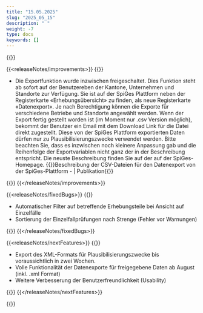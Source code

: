 ```yaml
---
title: "15.05.2025" 
slug: "2025_05_15" 
description: " "
weight: -7
type: docs
keywords: []
---
```


{{<releaseNotes>}}

{{<releaseNotes/improvements>}}
{{<markdown>}}

- Die Exportfunktion wurde inzwischen freigeschaltet. Dies Funktion steht ab sofort auf der Benutzereben der Kantone, Unternehmen und Standorte zur Verfügung. Sie ist auf der SpiGes Plattform neben der Registerkarte «Erhebungsübersicht» zu finden, als neue Registerkarte «Datenexport». Je nach Berechtigung können die Exporte für verschiedene Betriebe und Standorte angewählt werden. Wenn der Export fertig gestellt worden ist (im Moment nur .csv Version möglich), bekommt der Benutzer ein Email mit dem Download Link für die Datei direkt zugestellt.
Diese von der SpiGes Plattform exportierten Daten dürfen nur zu Plausibilisierungszwecke verwendet werden.
Bitte beachten Sie, dass es inzwischen noch kleinere Anpassung gab und die Reihenfolge der Exportvariablen nicht ganz der in der Beschreibung entspricht. Die neuste Beschreibung finden Sie auf der auf der SpiGes-Homepage.
{{<link url="https://www.bfs.admin.ch/bfs/de/home/statistiken/gesundheit/gesundheitswesen/projekt-spiges.assetdetail.33607857.html" newTab="true">}}Beschreibung der CSV-Dateien für den Datenexport von der SpiGes-Plattform - | Publikation{{</link>}}

{{</markdown>}}
{{</releaseNotes/improvements>}}

{{<releaseNotes/fixedBugs>}}
{{<markdown>}}

- Automatischer Filter auf betreffende Erhebungsteile bei Ansicht auf Einzelfälle
- Sortierung der Einzelfallprüfungen nach Strenge (Fehler vor Warnungen)

{{</markdown>}}
{{</releaseNotes/fixedBugs>}}

{{<releaseNotes/nextFeatures>}}
{{<markdown>}}

- Export des XML-Formats für Plausibilisierungszwecke bis voraussichtlich in zwei Wochen. 
- Volle Funktionalität der Datenexporte für freigegebene Daten ab August (inkl. .xml Format)
- Weitere Verbesserung der Benutzerfreundlichkeit (Usability)

{{</markdown>}}
{{</releaseNotes/nextFeatures>}}

{{</releaseNotes>}}
